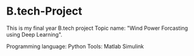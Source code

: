 # B.tech-Project
This is my final year B.tech project
Topic name: "Wind Power Forcasting using Deep Learning".

Programming language: Python
Tools: Matlab Simulink
